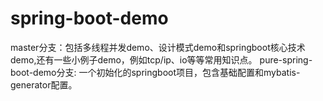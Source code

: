 # spring-boot-demo
master分支：包括多线程并发demo、设计模式demo和springboot核心技术demo,还有一些小例子demo，例如tcp/ip、io等等常用知识点。
pure-spring-boot-demo分支: 一个初始化的springboot项目，包含基础配置和mybatis-generator配置。